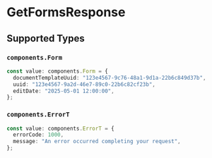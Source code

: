 # GetFormsResponse


## Supported Types

### `components.Form`

```typescript
const value: components.Form = {
  documentTemplateUuid: "123e4567-9c76-48a1-9d1a-22b6c849d37b",
  uuid: "123e4567-9a2d-46e7-89c0-22b6c82cf23b",
  editDate: "2025-05-01 12:00:00",
};
```

### `components.ErrorT`

```typescript
const value: components.ErrorT = {
  errorCode: 1000,
  message: "An error occurred completing your request",
};
```

